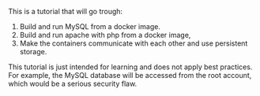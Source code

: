 This is a tutorial that will go trough:  
  
1. Build and run MySQL from a docker image.
2. Build and run apache with php from a docker image,
3. Make the containers communicate with each other and use persistent storage. 
  
This tutorial is just intended for learning and does not apply best practices. For example, the MySQL database will be accessed from the root account, which would be a serious security flaw.
